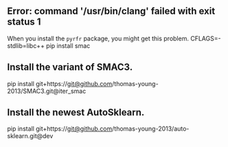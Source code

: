 ## Error: command '/usr/bin/clang' failed with exit status 1
When you install the `pyrfr` package, you might get this problem.
CFLAGS=-stdlib=libc++ pip install smac

## Install the variant of SMAC3.
pip install git+https://git@github.com/thomas-young-2013/SMAC3.git@iter_smac

## Install the newest AutoSklearn.
pip install git+https://git@github.com/thomas-young-2013/auto-sklearn.git@dev